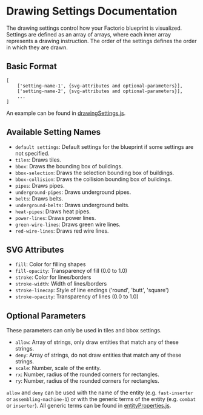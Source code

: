 # Drawing Settings Documentation

The drawing settings control how your Factorio blueprint is visualized. Settings are defined as an array of arrays, where each inner array represents a drawing instruction. The order of the settings defines the order in which they are drawn.

## Basic Format

```text
[
    ['setting-name-1', {svg-attributes and optional-parameters}],
    ['setting-name-2', {svg-attributes and optional-parameters}],
    ...
]
```
An example can be found in [drawingSettings.js](drawingSettings.js).

## Available Setting Names

- `default settings`: Default settings for the blueprint if some settings are not specified.
- `tiles`: Draws tiles.
- `bbox`: Draws the bounding box of buildings.
- `bbox-selection`: Draws the selection bounding box of buildings.
- `bbox-collision`: Draws the collision bounding box of buildings.
- `pipes`: Draws pipes.
- `underground-pipes`: Draws underground pipes.
- `belts`: Draws belts.
- `underground-belts`: Draws underground belts.
- `heat-pipes`: Draws heat pipes.
- `power-lines`: Draws power lines.
- `green-wire-lines`: Draws green wire lines.
- `red-wire-lines`: Draws red wire lines.

## SVG Attributes

- `fill`: Color for filling shapes
- `fill-opacity`: Transparency of fill (0.0 to 1.0)
- `stroke`: Color for lines/borders
- `stroke-width`: Width of lines/borders
- `stroke-linecap`: Style of line endings ('round', 'butt', 'square')
- `stroke-opacity`: Transparency of lines (0.0 to 1.0)

## Optional Parameters

These parameters can only be used in tiles and bbox settings.

- `allow`: Array of strings, only draw entities that match any of these strings.
- `deny`: Array of strings, do not draw entities that match any of these strings.
- `scale`: Number, scale of the entity.
- `rx`: Number, radius of the rounded corners for rectangles.
- `ry`: Number, radius of the rounded corners for rectangles.

`allow` and `deny` can be used with the name of the entity (e.g. `fast-inserter` or `assembling-machine-1`) or with the generic terms of the entity (e.g. `combat` or `inserter`).
All generic terms can be found in [entityProperties.js](entityProperties.js).

